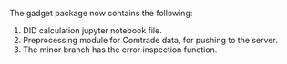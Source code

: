 The gadget package now contains the following:
1. DID calculation jupyter notebook file.
2. Preprocessing module for Comtrade data, for pushing to the server.
3. The minor branch has the error inspection function.
